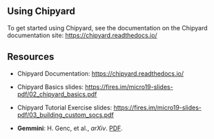 ## Using Chipyard

To get started using Chipyard, see the documentation on the Chipyard documentation site: https://chipyard.readthedocs.io/

## Resources

* Chipyard Documentation: https://chipyard.readthedocs.io/
* Chipyard Basics slides: https://fires.im/micro19-slides-pdf/02_chipyard_basics.pdf 
* Chipyard Tutorial Exercise slides: https://fires.im/micro19-slides-pdf/03_building_custom_socs.pdf


* **Gemmini**: H. Genc, et al., *arXiv*. [PDF](https://arxiv.org/pdf/1911.09925).





